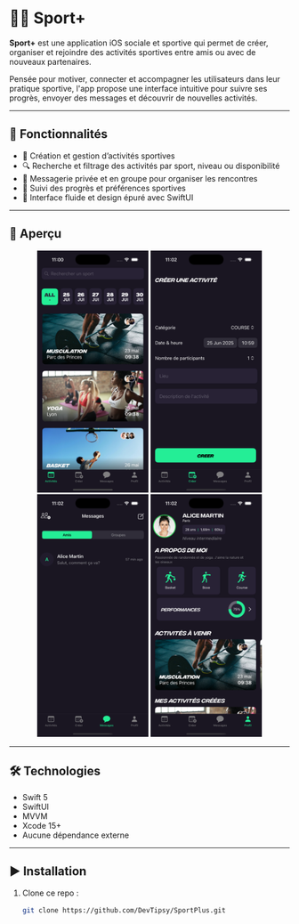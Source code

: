 # 🏃‍♀️ Sport+

**Sport+** est une application iOS sociale et sportive qui permet de créer, organiser et rejoindre des activités sportives entre amis ou avec de nouveaux partenaires.

Pensée pour motiver, connecter et accompagner les utilisateurs dans leur pratique sportive, l'app propose une interface intuitive pour suivre ses progrès, envoyer des messages et découvrir de nouvelles activités.

---

## 🚀 Fonctionnalités

- 📆 Création et gestion d’activités sportives
- 🔍 Recherche et filtrage des activités par sport, niveau ou disponibilité
- 👥 Messagerie privée et en groupe pour organiser les rencontres
- 🎯 Suivi des progrès et préférences sportives
- 🧭 Interface fluide et design épuré avec SwiftUI

---

## 📸 Aperçu

<p align="center">
  <img src="assets/activities.png" width="200" alt="Liste d'activités" />
  <img src="assets/events.png" width="200" alt="Créer une activité" />
  <img src="assets/messages.png" width="200" alt="Messages" />
  <img src="assets/profile.png" width="200" alt="Profil utilisateur" />
</p>

---

## 🛠 Technologies

- Swift 5
- SwiftUI
- MVVM
- Xcode 15+
- Aucune dépendance externe

---

## ▶️ Installation

1. Clone ce repo :
   ```bash
   git clone https://github.com/DevTipsy/SportPlus.git
